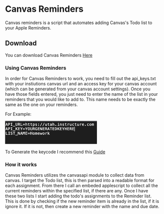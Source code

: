 # Canvas Reminders
Canvas reminders is a script that automates adding Canvas's Todo list to your Apple Reminders.

## Download
You can download Canvas Reminders [Here](../../releases/)

### Using Canvas Reminders
In order for Canvas Reminders to work, you need to fill out the api_keys.txt with your instiutions canvas url and an access key for your canvas account
(which can be generated from your canvas account settings).
Once you have those fields entered, you just need to enter the name of the list in your reminders that you would like to add to. This name needs to be exactly the same as the one on your reminders.

For Example:

<img src="images/api_key_image.png" width="300" height="75">

To Generate the keycode I recommend this [Guide](https://community.canvaslms.com/t5/Admin-Guide/How-do-I-obtain-an-API-access-token-in-the-Canvas-Data-Portal/ta-p/157)

### How it works
Canvas Reminders utilizes the canvasapi module to collect data from canvas. I target the Todo list, this is then parsed into a readable format for each
assignment. From there I call an embeded applescript to collect all the current reminders within the specified list, if there are any. Once I have these two lists I start
adding the todo's assignments to the Reminder list. This is done by checking if the new reminder item is already in the list, if it is ignore it. If it is not, then create
a new reminder with the name and due date.
